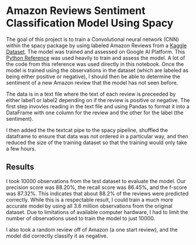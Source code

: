 # Amazon Reviews Sentiment Classification Model Using Spacy

The goal of this project is to train a Convolutional neural network (CNN) within the spacy package by using labeled Amazon Reviews from a [Kaggle Dataset](https://www.kaggle.com/bittlingmayer/amazonreviews). The model was trained and assessed on Google AI Platform. This [Python Reference](https://realpython.com/sentiment-analysis-python/) was used heavily to train and assess the model. A lot of the code from this reference was used directly in this notebook. Once the model is trained using the observations in the dataset (which are labeled as being either positive or negative), I should then be able to determine the sentiment of a new Amazon review that the model has not seen before. 

The data is in a text file where the text of each review is preceeded by either label1 or label2 depending on if the review is positive or negative. The first step invovles reading in the text file and using Pandas to format it into a DataFrame with one column for the review and the other for the label (the sentiment). 

I then added the the textcat pipe to the spacy pipeline, shuffled the dataframe to ensure that data was not ordered in a particular way, and then reduced the size of the training dataset so that the training would only take a few hours.

## Results

I took 10000 observations from the test dataset to evaluate the model. Our precision score was 88.20%, the recall score was 86.45%, and the f-score was 87.32%. This indicates that about 88.2% of the reviews were predicted correctly. While this is a respectable result, I could train a much more accurate model by using all 3.6 million observations from the original dataset. Due to limitations of available computer hardware, I had to limit the number of observations used to train the model to just 10000. 

I also took a random review off of Amazon (a one start review), and the model did correctly classify it as negative.